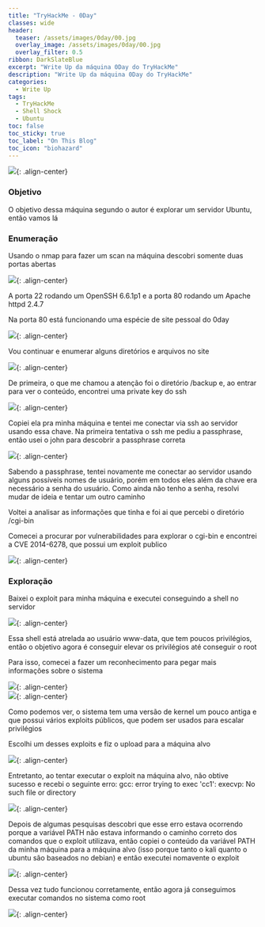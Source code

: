 ```yaml
---
title: "TryHackMe - 0Day"
classes: wide
header:
  teaser: /assets/images/0day/00.jpg
  overlay_image: /assets/images/0day/00.jpg
  overlay_filter: 0.5
ribbon: DarkSlateBlue
excerpt: "Write Up da máquina 0Day do TryHackMe"
description: "Write Up da máquina 0Day do TryHackMe"
categories:
  - Write Up
tags:
  - TryHackMe
  - Shell Shock
  - Ubuntu
toc: false
toc_sticky: true
toc_label: "On This Blog"
toc_icon: "biohazard"
---
```


![](/assets/images/0day/capa.png){: .align-center}

### Objetivo

O objetivo dessa máquina segundo o autor é explorar um servidor Ubuntu, então vamos lá

### Enumeração

Usando o nmap para fazer um scan na máquina descobri somente duas portas abertas
  
![](/assets/images/0day/nmap.png){: .align-center}

A porta 22 rodando um OpenSSH 6.6.1p1 e a porta 80 rodando um Apache httpd 2.4.7

Na porta 80 está funcionando uma espécie de site pessoal do 0day
  
![](/assets/images/0day/page.png){: .align-center}

Vou continuar e enumerar alguns diretórios e arquivos no site
  
![](/assets/images/0day/dirb.png){: .align-center}

De primeira, o que me chamou a atenção foi o diretório /backup e, ao entrar para ver o conteúdo, encontrei uma private key do ssh
  
![](/assets/images/0day/ssh.png){: .align-center}

Copiei ela pra minha máquina e tentei me conectar via ssh ao servidor usando essa chave. Na primeira tentativa o ssh me pediu a passphrase, então usei o john para descobrir a passphrase correta
  
![](/assets/images/0day/john.png){: .align-center}

Sabendo a passphrase, tentei novamente me conectar ao servidor usando alguns possíveis nomes de usuário, porém em todos eles além da chave era necessário a senha do usuário. Como ainda não tenho a senha, resolvi mudar de ideia e tentar um outro caminho

Voltei a analisar as informações que tinha e foi ai que percebi o diretório /cgi-bin

Comecei a procurar por vulnerabilidades para explorar o cgi-bin e encontrei a CVE 2014-6278, que possui um exploit publico
  
![](/assets/images/0day/cve.png){: .align-center}

### Exploração

Baixei o exploit para minha máquina e executei conseguindo a shell no servidor
  
![](/assets/images/0day/reverse.png){: .align-center}

Essa shell está atrelada ao usuário www-data, que tem poucos privilégios, então o objetivo agora é conseguir elevar os privilégios até conseguir o root

Para isso, comecei a fazer um reconhecimento para pegar mais informações sobre o sistema
  
![](/assets/images/0day/version-os.png){: .align-center}  
![](/assets/images/0day/kernel.png){: .align-center}

Como podemos ver, o sistema tem uma versão de kernel um pouco antiga e que possui vários exploits públicos, que podem ser usados para escalar privilégios

Escolhi um desses exploits e fiz o upload para a máquina alvo
  
![](/assets/images/0day/download.png){: .align-center}

Entretanto, ao tentar executar o exploit na máquina alvo, não obtive sucesso e recebi o seguinte erro: gcc: error trying to exec 'cc1': execvp: No such file or directory
  
![](/assets/images/0day/error.png){: .align-center}

Depois de algumas pesquisas descobri que esse erro estava ocorrendo porque a variável PATH não estava informando o caminho correto dos comandos que o exploit utilizava, então copiei o conteúdo da variável PATH da minha máquina para a máquina alvo (isso porque tanto o kali quanto o ubuntu são baseados no debian) e então executei nomavente o exploit
  
![](/assets/images/0day/root.png){: .align-center}

Dessa vez tudo funcionou corretamente, então agora já conseguimos executar comandos no sistema como root
  
![](/assets/images/0day/root2.png){: .align-center}